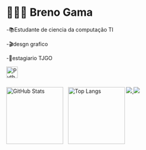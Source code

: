 # 👩🏻‍💻 Breno Gama 
-📚Estudante de ciencia da computação TI

-🎬desgn grafico

-💼estagiario TJGO

<!-- Ícone do Python -->
<img 
  align="center" 
  alt="Python" 
  title="Python"
  width="30px" 
  style="padding-bottom: 10px;"  
  src="https://cdn.jsdelivr.net/gh/devicons/devicon@latest/icons/python/python-original.svg" 
/>

<!-- Estatísticas do GitHub -->
<p>
  <img 
    align="left" 
    alt="GitHub Stats" 
    height="150" 
    style="padding-right: 10px;" 
    src="https://github-readme-stats.vercel.app/api?username=brenogamademiranda&show_icons=true&theme=tokyonight&include_all_commits=true&locale=pt-br" 
  />

  <img 
    align="left" 
    alt="Top Langs" 
    height="150" 
    src="https://github-readme-stats.vercel.app/api/top-langs/?username=brenogamademiranda&theme=tokyonight&layout=compact&custom_title=Tecnologias&langs_count=9" 
  />
</p>

<!-- Redes Sociais -->
<p>
  <a href="https://www.linkedin.com/in/breno-gama-de-miranda-b9766a2a0 " target="_blank">
    <img 
      src="https://img.shields.io/badge/-LinkedIn-%230077B5?style=for-the-badge&logo=linkedin&logoColor=white" 
      target="_blank"
    >
  </a> 

  <a href="https://www.instagram.com/bren1m_61?igs=YnjOzaTcxOGFu&utm-sourge=qm" target="_blank">
    <img 
      src="https://img.shields.io/badge/-Instagram-%23E4405F?style=for-the-badge&logo=instagram&logoColor=white" 
      target="_blank"
    >
  </a> 
</p>

